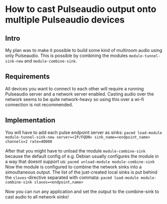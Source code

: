 # How to cast Pulseaudio output onto multiple Pulseaudio devices

## Intro
My plan was to make it possible to build some kind of multiroom audio using only Pulseaudio.
This is possible by combining the modules `module-tunnel-sink-new` and `module-combine-sink`.


## Requirements
All devices you want to connect to each other will require a running Pulseaudio server and a network server enabled.
Casting audio over the network seems to be quite network-heavy so using this over a wi-fi connection is not recommended.


## Implementation

You will have to add each pulse endpoint server as sinks:
`pacmd load-module module-tunnel-sink-new server=<IP/FQDN> sink_name=<endpoint_name> channels=2 rate=48000`

After that you might have to unload the module `module-combine-sink` because the default config of e.g. Debian usually configures the module in a way that doesnt support us:
`pacmd unload-module module-combine-sink`
Now the module is configured to combine the network sinks into a simoultaneous output. The list of the just-created local sinks is put behind the `slaves`-directive separated with commata:
`pacmd load-module module-combine-sink slaves=<endpoint,name>`

Now you can run any application and set the output to the combine-sink to cast audio to all network sinks!
